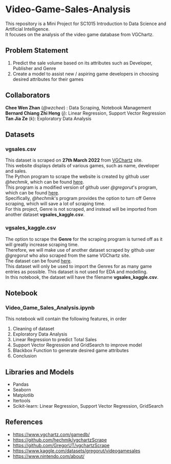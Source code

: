 # Video-Game-Sales-Analysis
This repository is a Mini Project for SC1015 Introduction to Data Science and Artificial Intelligence. <br>
It focuses on the analysis of the video game database from VGChartz. <br>

## Problem Statement
1. Predict the sale volume based on its attributes such as Developer, Publisher and Genre
2. Create a model to assist new / aspiring game developers in choosing desired attributes for their games

## Collaborators
__Chee Wen Zhan__ (_@wzchee_) : Data Scraping, Notebook Management <br>
__Bernard Chiang Zhi Heng__ (_j_): Linear Regression, Support Vector Regression <br>
__Tan Jia Ze__ (_k_): Exploratory Data Analysis <br>

## Datasets
### vgsales.csv
This dataset is scraped on __27th March 2022__ from [VGChartz](https://www.vgchartz.com/gamedb/) site. <br>
This website displays details of various games, such as name, developer and sales. <br>
The Python program to scrape the website is created by github user _@hechmik_, which can be found [here](https://github.com/hechmik/vgchartzScrape). <br>
This program is a modified version of github user _@gregorut_'s program, which can be found [here](https://github.com/GregorUT/vgchartzScrape). <br>
Specifically, _@hechmik_'s program provides the option to turn off Genre scraping, which will save a lot of scraping time. <br>
For this project, Genre is not scraped, and instead will be imported from another dataset __vgsales_kaggle.csv__. <br>

### vgsales_kaggle.csv
The option to scrape the __Genre__ for the scraping program is turned off as it will greatly increase scraping time. <br>
Therefore, we will make use of another dataset scraped by github user _@gregorut_ who also scraped from the same VGChartz site. <br>
The dataset can be found [here](https://www.kaggle.com/datasets/gregorut/videogamesales). <br>
This dataset will only be used to import the Genres for as many game entries as possible. This dataset is not used for EDA and modelling. <br>
In this notebook, the dataset will have the filename __vgsales_kaggle.csv__. <br>

## Notebook
### Video_Game_Sales_Analysis.ipynb
This notebook will contain the following features, in order
1. Cleaning of dataset
2. Exploratory Data Analysis
3. Linear Regression to predict Total Sales
4. Support Vector Regression and GridSearch to improve model
5. Blackbox Function to generate desired game attributes
6. Conclusion

## Libraries and Models
- Pandas
- Seaborn
- Matplotlib
- Itertools
- Scikit-learn: Linear Regression, Support Vector Regression, GridSearch

## References
- https://www.vgchartz.com/gamedb/
- https://github.com/hechmik/vgchartzScrape
- https://github.com/GregorUT/vgchartzScrape
- https://www.kaggle.com/datasets/gregorut/videogamesales
- https://www.nintendo.com/about/
